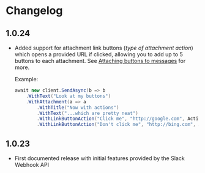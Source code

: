 # Changelog

## 1.0.24

* Added support for attachment link buttons (_type of attachment action_) which opens a provided URL if clicked,
  allowing you to add up to 5 buttons to each attachment.
  See [Attaching buttons to messages](https://api.slack.com/docs/message-attachments#attaching_buttons_to_messages)
  for more.
  
  Example:
    ```cs
    await new client.SendAsync(b => b
        .WithText("Look at my buttons")
        .WithAttachment(a => a
            .WithTitle("Now with actions")
            .WithText("...which are pretty neat")
            .WithLinkButtonAction("Click me", "http://google.com", ActionStyle.Primary)
            .WithLinkButtonAction("Don't click me", "http://bing.com", ActionStyle.Danger)));
    ``` 

## 1.0.23

* First documented release with initial features provided by the Slack Webhook API